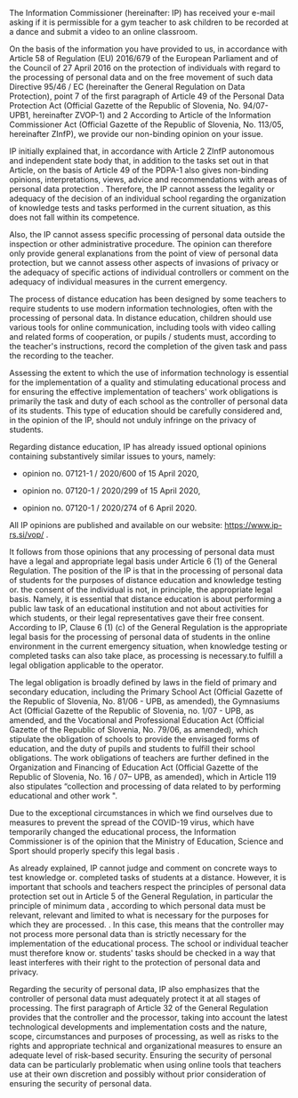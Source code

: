 The Information Commissioner (hereinafter: IP) has received your e-mail asking if it is permissible for a gym teacher to ask children to be recorded at a dance and submit a video to an online classroom.

On the basis of the information you have provided to us, in accordance with Article 58 of Regulation (EU) 2016/679 of the European Parliament and of the Council of 27 April 2016 on the protection of individuals with regard to the processing of personal data and on the free movement of such data Directive 95/46 / EC (hereinafter the General Regulation on Data Protection), point 7 of the first paragraph of Article 49 of the Personal Data Protection Act (Official Gazette of the Republic of Slovenia, No. 94/07-UPB1, hereinafter ZVOP-1) and 2 According to Article of the Information Commissioner Act (Official Gazette of the Republic of Slovenia, No. 113/05, hereinafter ZInfP), we provide our non-binding opinion on your issue.

IP initially explained that, in accordance with Article 2 ZInfP autonomous and independent state body that, in addition to the tasks set out in that Article, on the basis of Article 49 of the PDPA-1 also gives non-binding opinions, interpretations, views, advice and recommendations with areas of personal data protection . Therefore, the IP cannot assess the legality or adequacy of the decision of an individual school regarding the organization of knowledge tests and tasks performed in the current situation, as this does not fall within its competence. 

Also, the IP cannot assess specific processing of personal data outside the inspection or other administrative procedure. The opinion can therefore only provide general explanations from the point of view of personal data protection, but we cannot assess other aspects of invasions of privacy or the adequacy of specific actions of individual controllers or comment on the adequacy of individual measures in the current emergency.

The process of distance education has been designed by some teachers to require students to use modern information technologies, often with the processing of personal data. In distance education, children should use various tools for online communication, including tools with video calling and related forms of cooperation, or pupils / students must, according to the teacher's instructions, record the completion of the given task and pass the recording to the teacher.

Assessing the extent to which the use of information technology is essential for the implementation of a quality and stimulating educational process and for ensuring the effective implementation of teachers' work obligations is primarily the task and duty of each school as the controller of personal data of its students. This type of education should be carefully considered and, in the opinion of the IP, should not unduly infringe on the privacy of students.

Regarding distance education, IP has already issued optional opinions containing substantively similar issues to yours, namely:

- opinion no. 07121-1 / 2020/600 of 15 April 2020,

- opinion no. 07120-1 / 2020/299 of 15 April 2020,

- opinion no. 07120-1 / 2020/274 of 6 April 2020.

All IP opinions are published and available on our website: https://www.ip-rs.si/vop/ .

It follows from those opinions that any processing of personal data must have a legal and appropriate legal basis under Article 6 (1) of the General Regulation. The position of the IP is that in the processing of personal data of students for the purposes of distance education and knowledge testing or. the consent of the individual is not, in principle, the appropriate legal basis. Namely, it is essential that distance education is about performing a public law task of an educational institution and not about activities for which students, or their legal representatives gave their free consent. According to IP, Clause 6 (1) (c) of the General Regulation is the appropriate legal basis for the processing of personal data of students in the online environment in the current emergency situation, when knowledge testing or completed tasks can also take place, as processing is necessary.to fulfill a legal obligation applicable to the operator.

The legal obligation is broadly defined by laws in the field of primary and secondary education, including the Primary School Act (Official Gazette of the Republic of Slovenia, No. 81/06 - UPB, as amended), the Gymnasiums Act (Official Gazette of the Republic of Slovenia, no. 1/07 - UPB, as amended, and the Vocational and Professional Education Act (Official Gazette of the Republic of Slovenia, No. 79/06, as amended), which stipulate the obligation of schools to provide the envisaged forms of education, and the duty of pupils and students to fulfill their school obligations. The work obligations of teachers are further defined in the Organization and Financing of Education Act (Official Gazette of the Republic of Slovenia, No. 16 / 07– UPB, as amended), which in Article 119 also stipulates “collection and processing of data related to by performing educational and other work ".

Due to the exceptional circumstances in which we find ourselves due to measures to prevent the spread of the COVID-19 virus, which have temporarily changed the educational process, the Information Commissioner is of the opinion that the Ministry of Education, Science and Sport should properly specify this legal basis .

As already explained, IP cannot judge and comment on concrete ways to test knowledge or. completed tasks of students at a distance. However, it is important that schools and teachers respect the principles of personal data protection set out in Article 5 of the General Regulation, in particular the principle of minimum data , according to which personal data must be relevant, relevant and limited to what is necessary for the purposes for which they are processed. . In this case, this means that the controller may not process more personal data than is strictly necessary for the implementation of the educational process. The school or individual teacher must therefore know or. students' tasks should be checked in a way that least interferes with their right to the protection of personal data and privacy.

Regarding the security of personal data, IP also emphasizes that the controller of personal data must adequately protect it at all stages of processing. The first paragraph of Article 32 of the General Regulation provides that the controller and the processor, taking into account the latest technological developments and implementation costs and the nature, scope, circumstances and purposes of processing, as well as risks to the rights and appropriate technical and organizational measures to ensure an adequate level of risk-based security. Ensuring the security of personal data can be particularly problematic when using online tools that teachers use at their own discretion and possibly without prior consideration of ensuring the security of personal data.
